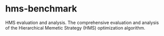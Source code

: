 # hms-benchmark
HMS evaluation and analysis. The comprehensive evaluation and analysis of the Hierarchical Memetic Strategy (HMS) optimization algorithm.
